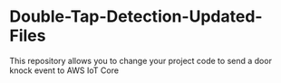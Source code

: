 # Double-Tap-Detection-Updated-Files

This repository allows you to change your project code to send a door knock event to AWS IoT Core
